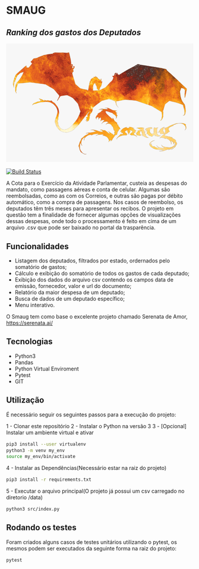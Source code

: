 # SMAUG
## _Ranking dos gastos dos Deputados_

<img src="data/assets/logo.png">

[![Build Status](https://travis-ci.org/joemccann/dillinger.svg?branch=master)](https://travis-ci.org/joemccann/dillinger)

A Cota para o Exercício da Atividade Parlamentar, custeia as despesas do mandato, como passagens aéreas e conta de celular. Algumas são reembolsadas, como as com os Correios, e outras são pagas por débito automático, como a compra de passagens. Nos casos de reembolso, os deputados têm três meses para apresentar os recibos. O projeto em questão tem a finalidade de fornecer algumas opções de visualizações dessas despesas, onde todo o processamento é feito em cima de um arquivo .csv que pode ser baixado no portal da trasparência.

## Funcionalidades


- Listagem dos deputados, filtrados por estado, ordernados pelo somatório de gastos;
- Cálculo e exibição do somatório de todos os gastos de cada deputado;
- Exibição dos dados do arquivo csv contendo os campos data de emissão, fornecedor, valor e url do documento;
- Relatório da maior despesa de um deputado;
- Busca de dados de um deputado específico;
- Menu interativo.

O Smaug tem como base o excelente projeto chamado Serenata de Amor, https://serenata.ai/

## Tecnologias

- Python3
- Pandas
- Python Virtual Enviroment
- Pytest
- GIT

## Utilização

É necessário seguir os seguintes passos para a execução do projeto:

1 - Clonar este repositório
2 - Instalar o Python na versão 3
3 - [Opcional] Instalar um ambiente virtual e ativar
```sh
pip3 install --user virtualenv
python3 -m venv my_env
source my_env/bin/activate
```
4 - Instalar as Dependências(Necessário estar na raiz do projeto)
```sh
pip3 install -r requirements.txt
```

5 - Executar o arquivo principal(O projeto já possui um csv carregado no diretorio /data)
```sh
python3 src/index.py
```


## Rodando os testes
Foram criados alguns casos de testes unitários utilizando o pytest, os mesmos podem ser executados da seguinte forma na raiz do projeto:
```sh
pytest
```

